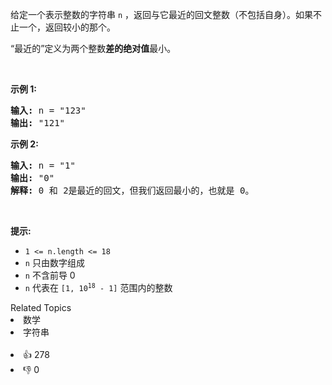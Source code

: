 <p>给定一个表示整数的字符串&nbsp;<code>n</code> ，返回与它最近的回文整数（不包括自身）。如果不止一个，返回较小的那个。</p>

<p>“最近的”定义为两个整数<strong>差的绝对值</strong>最小。</p>

<p>&nbsp;</p>

<p><strong>示例 1:</strong></p>

<pre>
<strong>输入:</strong> n = "123"
<strong>输出:</strong> "121"
</pre>

<p><strong>示例 2:</strong></p>

<pre>
<strong>输入:</strong> n = "1"
<strong>输出:</strong> "0"
<strong>解释:</strong> 0 和 2是最近的回文，但我们返回最小的，也就是 0。
</pre>

<p>&nbsp;</p>

<p><strong>提示:</strong></p>

<ul> 
 <li><code>1 &lt;= n.length &lt;= 18</code></li> 
 <li><code>n</code>&nbsp;只由数字组成</li> 
 <li><code>n</code>&nbsp;不含前导 0</li> 
 <li><code>n</code>&nbsp;代表在&nbsp;<code>[1, 10<sup>18</sup>&nbsp;- 1]</code> 范围内的整数</li> 
</ul>

<div><div>Related Topics</div><div><li>数学</li><li>字符串</li></div></div><br><div><li>👍 278</li><li>👎 0</li></div>